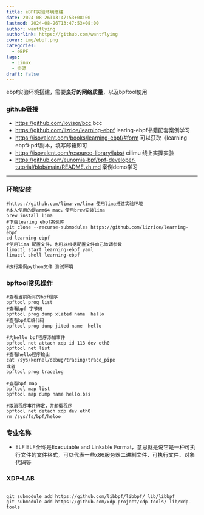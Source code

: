 ```yaml
---
title: eBPF实验环境搭建
date: 2024-08-26T13:47:53+08:00
lastmod: 2024-08-26T13:47:53+08:00
author: wantflying
authorlink: https://github.com/wantflying
cover: img/ebpf.png
categories:
  - eBPF
tags:
  - Linux
  - 资源
draft: false
---
```


ebpf实验环境搭建，需要**良好的网络质量**，以及bpftool使用

<!--more-->

### github链接
- https://github.com/iovisor/bcc  bcc
- https://github.com/lizrice/learning-ebpf learing-ebpf书籍配套案例学习
- https://isovalent.com/books/learning-ebpf/#form  可以获取《learning ebpf》 pdf副本，填写邮箱即可
- https://isovalent.com/resource-library/labs/   cilimu 线上实操实验
- https://github.com/eunomia-bpf/bpf-developer-tutorial/blob/main/README.zh.md  案例demo学习
---
### 环境安装
```
#https://github.com/lima-vm/lima 使用lima搭建实验环境 
#本人使用的是arm64 mac，使用brew安装lima
brew install lima
#下载learing ebpf案例库
git clone --recurse-submodules https://github.com/lizrice/learning-ebpf
cd learning-ebpf
#使用lima 配置文件，也可以根据配置文件自己微调参数
limactl start learning-ebpf.yaml
limactl shell learning-ebpf

#执行案例python文件 测试环境
```

### bpftool常见操作
```
#查看当前所有的bpf程序
bpftool prog list
#查看bpf 字节码
bpftool prog dump xlated name  hello
#查看bpf汇编代码
bpftool prog dump jited name  hello

#为hello bpf程序添加事件
bpftool net attach xdp id 113 dev eth0
bpftool net list
#查看hello程序输出
cat /sys/kernel/debug/tracing/trace_pipe
或者
bpftool prog tracelog

#查看bpf map
bpftool map list
bpftool map dump name hello.bss

#取消程序事件绑定，并卸载程序
bpftool net detach xdp dev eth0
rm /sys/fs/bpf/heloo

```

### 专业名称
- ELF
	ELF全称是Executable and Linkable Format，意思就是说它是一种可执行文件的文件格式，可以代表一些x86服务器二进制文件、可执行文件、对象代码等


### XDP-LAB
```

git submodule add https://github.com/libbpf/libbpf/ lib/libbpf
git submodule add https://github.com/xdp-project/xdp-tools/ lib/xdp-tools
```